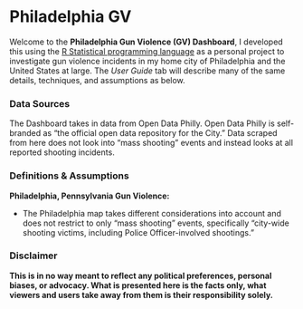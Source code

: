 # Philadelphia GV

Welcome to the **Philadelphia Gun Violence (GV) Dashboard**, I developed this using the [R Statistical programming language](https://www.r-project.org/) as a personal project to investigate gun violence incidents in my home city of Philadelphia and the United States at large. 
The *User Guide* tab will describe many of the same details, techniques, and assumptions as below.

### Data Sources

The Dashboard takes in data from Open Data Philly. Open Data Philly is self-branded as “the official open data repository for the City.” Data scraped from here does not look into “mass shooting” events and instead looks at all reported shooting incidents.

### Definitions & Assumptions

**Philadelphia, Pennsylvania Gun Violence:** 
- The Philadelphia map takes different considerations into account and does not restrict to only “mass shooting” events, specifically “city-wide shooting victims, including Police Officer-involved shootings.”

### **Disclaimer**
**This is in no way meant to reflect any political preferences, personal biases, or advocacy. What is presented here is the facts only, what viewers and users take away from them is their responsibility solely.**
